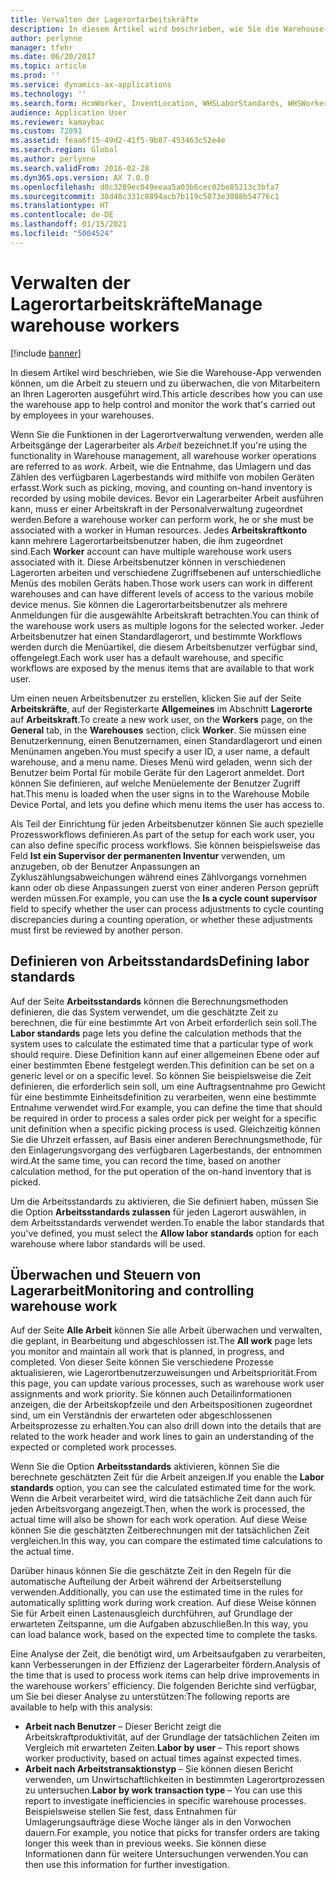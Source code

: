 ```yaml
---
title: Verwalten der Lagerortarbeitskräfte
description: In diesem Artikel wird beschrieben, wie Sie die Warehouse-App verwenden können, um die Arbeit zu steuern und zu überwachen, die von Mitarbeitern an Ihren Lagerorten ausgeführt wird.
author: perlynne
manager: tfehr
ms.date: 06/20/2017
ms.topic: article
ms.prod: ''
ms.service: dynamics-ax-applications
ms.technology: ''
ms.search.form: HcmWorker, InventLocation, WHSLaborStandards, WHSWorker, WHSWorkTable, WHSWorkTableListPage, WHSResetUserPassword
audience: Application User
ms.reviewer: kamaybac
ms.custom: 72891
ms.assetid: feaa6f15-49d2-41f5-9b87-453463c52e4e
ms.search.region: Global
ms.author: perlynne
ms.search.validFrom: 2016-02-28
ms.dyn365.ops.version: AX 7.0.0
ms.openlocfilehash: d8c3289ec049eeaa5a03b6cec02be85213c3bfa7
ms.sourcegitcommit: 38d40c331c8894acb7b119c5073e3088b54776c1
ms.translationtype: HT
ms.contentlocale: de-DE
ms.lasthandoff: 01/15/2021
ms.locfileid: "5004524"
---
```

# <a name="manage-warehouse-workers"></a><span data-ttu-id="f356d-103">Verwalten der Lagerortarbeitskräfte</span><span class="sxs-lookup"><span data-stu-id="f356d-103">Manage warehouse workers</span></span>

[!include [banner](../includes/banner.md)]

<span data-ttu-id="f356d-104">In diesem Artikel wird beschrieben, wie Sie die Warehouse-App verwenden können, um die Arbeit zu steuern und zu überwachen, die von Mitarbeitern an Ihren Lagerorten ausgeführt wird.</span><span class="sxs-lookup"><span data-stu-id="f356d-104">This article describes how you can use the warehouse app to help control and monitor the work that's carried out by employees in your warehouses.</span></span>

<span data-ttu-id="f356d-105">Wenn Sie die Funktionen in der Lagerortverwaltung verwenden, werden alle Arbeitsgänge der Lagerarbeiter als *Arbeit* bezeichnet.</span><span class="sxs-lookup"><span data-stu-id="f356d-105">If you're using the functionality in Warehouse management, all warehouse worker operations are referred to as *work*.</span></span> <span data-ttu-id="f356d-106">Arbeit, wie die Entnahme, das Umlagern und das Zählen des verfügbaren Lagerbestands wird mithilfe von mobilen Geräten erfasst.</span><span class="sxs-lookup"><span data-stu-id="f356d-106">Work such as picking, moving, and counting on-hand inventory is recorded by using mobile devices.</span></span> <span data-ttu-id="f356d-107">Bevor ein Lagerarbeiter Arbeit ausführen kann, muss er einer Arbeitskraft in der Personalverwaltung zugeordnet werden.</span><span class="sxs-lookup"><span data-stu-id="f356d-107">Before a warehouse worker can perform work, he or she must be associated with a worker in Human resources.</span></span> <span data-ttu-id="f356d-108">Jedes **Arbeitskraftkonto** kann mehrere Lagerortarbeitsbenutzer haben, die ihm zugeordnet sind.</span><span class="sxs-lookup"><span data-stu-id="f356d-108">Each **Worker** account can have multiple warehouse work users associated with it.</span></span> <span data-ttu-id="f356d-109">Diese Arbeitsbenutzer können in verschiedenen Lagerorten arbeiten und verschiedene Zugriffsebenen auf unterschiedliche Menüs des mobilen Geräts haben.</span><span class="sxs-lookup"><span data-stu-id="f356d-109">Those work users can work in different warehouses and can have different levels of access to the various mobile device menus.</span></span> <span data-ttu-id="f356d-110">Sie können die Lagerortarbeitsbenutzer als mehrere Anmeldungen für die ausgewählte Arbeitskraft betrachten.</span><span class="sxs-lookup"><span data-stu-id="f356d-110">You can think of the warehouse work users as multiple logons for the selected worker.</span></span> <span data-ttu-id="f356d-111">Jeder Arbeitsbenutzer hat einen Standardlagerort, und bestimmte Workflows werden durch die Menüartikel, die diesem Arbeitsbenutzer verfügbar sind, offengelegt.</span><span class="sxs-lookup"><span data-stu-id="f356d-111">Each work user has a default warehouse, and specific workflows are exposed by the menus items that are available to that work user.</span></span> 

<span data-ttu-id="f356d-112">Um einen neuen Arbeitsbenutzer zu erstellen, klicken Sie auf der Seite **Arbeitskräfte**, auf der Registerkarte **Allgemeines** im Abschnitt **Lagerorte** auf **Arbeitskraft**.</span><span class="sxs-lookup"><span data-stu-id="f356d-112">To create a new work user, on the **Workers** page, on the **General** tab, in the **Warehouses** section, click **Worker**.</span></span> <span data-ttu-id="f356d-113">Sie müssen eine Benutzerkennung, einen Benutzernamen, einen Standardlagerort und einen Menünamen angeben.</span><span class="sxs-lookup"><span data-stu-id="f356d-113">You must specify a user ID, a user name, a default warehouse, and a menu name.</span></span> <span data-ttu-id="f356d-114">Dieses Menü wird geladen, wenn sich der Benutzer beim Portal für mobile Geräte für den Lagerort anmeldet. Dort können Sie definieren, auf welche Menüelemente der Benutzer Zugriff hat.</span><span class="sxs-lookup"><span data-stu-id="f356d-114">This menu is loaded when the user signs in to the Warehouse Mobile Device Portal, and lets you define which menu items the user has access to.</span></span> 

<span data-ttu-id="f356d-115">Als Teil der Einrichtung für jeden Arbeitsbenutzer können Sie auch spezielle Prozessworkflows definieren.</span><span class="sxs-lookup"><span data-stu-id="f356d-115">As part of the setup for each work user, you can also define specific process workflows.</span></span> <span data-ttu-id="f356d-116">Sie können beispielsweise das Feld **Ist ein Supervisor der permanenten Inventur** verwenden, um anzugeben, ob der Benutzer Anpassungen an Zykluszählungsabweichungen während eines Zählvorgangs vornehmen kann oder ob diese Anpassungen zuerst von einer anderen Person geprüft werden müssen.</span><span class="sxs-lookup"><span data-stu-id="f356d-116">For example, you can use the **Is a cycle count supervisor** field to specify whether the user can process adjustments to cycle counting discrepancies during a counting operation, or whether these adjustments must first be reviewed by another person.</span></span>

## <a name="defining-labor-standards"></a><span data-ttu-id="f356d-117">Definieren von Arbeitsstandards</span><span class="sxs-lookup"><span data-stu-id="f356d-117">Defining labor standards</span></span>
<span data-ttu-id="f356d-118">Auf der Seite **Arbeitsstandards** können die Berechnungsmethoden definieren, die das System verwendet, um die geschätzte Zeit zu berechnen, die für eine bestimmte Art von Arbeit erforderlich sein soll.</span><span class="sxs-lookup"><span data-stu-id="f356d-118">The **Labor standards** page lets you define the calculation methods that the system uses to calculate the estimated time that a particular type of work should require.</span></span> <span data-ttu-id="f356d-119">Diese Definition kann auf einer allgemeinen Ebene oder auf einer bestimmten Ebene festgelegt werden.</span><span class="sxs-lookup"><span data-stu-id="f356d-119">This definition can be set on a generic level or on a specific level.</span></span> <span data-ttu-id="f356d-120">So können Sie beispielsweise die Zeit definieren, die erforderlich sein soll, um eine Auftragsentnahme pro Gewicht für eine bestimmte Einheitsdefinition zu verarbeiten, wenn eine bestimmte Entnahme verwendet wird.</span><span class="sxs-lookup"><span data-stu-id="f356d-120">For example, you can define the time that should be required in order to process a sales order pick per weight for a specific unit definition when a specific picking process is used.</span></span> <span data-ttu-id="f356d-121">Gleichzeitig können Sie die Uhrzeit erfassen, auf Basis einer anderen Berechnungsmethode, für den Einlagerungsvorgang des verfügbaren Lagerbestands, der entnommen wird.</span><span class="sxs-lookup"><span data-stu-id="f356d-121">At the same time, you can record the time, based on another calculation method, for the put operation of the on-hand inventory that is picked.</span></span> 

<span data-ttu-id="f356d-122">Um die Arbeitsstandards zu aktivieren, die Sie definiert haben, müssen Sie die Option **Arbeitsstandards zulassen** für jeden Lagerort auswählen, in dem Arbeitsstandards verwendet werden.</span><span class="sxs-lookup"><span data-stu-id="f356d-122">To enable the labor standards that you've defined, you must select the **Allow labor standards** option for each warehouse where labor standards will be used.</span></span>

## <a name="monitoring-and-controlling-warehouse-work"></a><span data-ttu-id="f356d-123">Überwachen und Steuern von Lagerarbeit</span><span class="sxs-lookup"><span data-stu-id="f356d-123">Monitoring and controlling warehouse work</span></span>
<span data-ttu-id="f356d-124">Auf der Seite **Alle Arbeit** können Sie alle Arbeit überwachen und verwalten, die geplant, in Bearbeitung und abgeschlossen ist.</span><span class="sxs-lookup"><span data-stu-id="f356d-124">The **All work** page lets you monitor and maintain all work that is planned, in progress, and completed.</span></span> <span data-ttu-id="f356d-125">Von dieser Seite können Sie verschiedene Prozesse aktualisieren, wie Lagerortbenutzerzuweisungen und Arbeitspriorität.</span><span class="sxs-lookup"><span data-stu-id="f356d-125">From this page, you can update various processes, such as warehouse work user assignments and work priority.</span></span> <span data-ttu-id="f356d-126">Sie können auch Detailinformationen anzeigen, die der Arbeitskopfzeile und den Arbeitspositionen zugeordnet sind, um ein Verständnis der erwarteten oder abgeschlossenen Arbeitsprozesse zu erhalten.</span><span class="sxs-lookup"><span data-stu-id="f356d-126">You can also drill down into the details that are related to the work header and work lines to gain an understanding of the expected or completed work processes.</span></span> 

<span data-ttu-id="f356d-127">Wenn Sie die Option **Arbeitsstandards** aktivieren, können Sie die berechnete geschätzten Zeit für die Arbeit anzeigen.</span><span class="sxs-lookup"><span data-stu-id="f356d-127">If you enable the **Labor standards** option, you can see the calculated estimated time for the work.</span></span> <span data-ttu-id="f356d-128">Wenn die Arbeit verarbeitet wird, wird die tatsächliche Zeit dann auch für jeden Arbeitsvorgang angezeigt.</span><span class="sxs-lookup"><span data-stu-id="f356d-128">Then, when the work is processed, the actual time will also be shown for each work operation.</span></span> <span data-ttu-id="f356d-129">Auf diese Weise können Sie die geschätzten Zeitberechnungen mit der tatsächlichen Zeit vergleichen.</span><span class="sxs-lookup"><span data-stu-id="f356d-129">In this way, you can compare the estimated time calculations to the actual time.</span></span> 

<span data-ttu-id="f356d-130">Darüber hinaus können Sie die geschätzte Zeit in den Regeln für die automatische Aufteilung der Arbeit während der Arbeitserstellung verwenden.</span><span class="sxs-lookup"><span data-stu-id="f356d-130">Additionally, you can use the estimated time in the rules for automatically splitting work during work creation.</span></span> <span data-ttu-id="f356d-131">Auf diese Weise können Sie für Arbeit einen Lastenausgleich durchführen, auf Grundlage der erwarteten Zeitspanne, um die Aufgaben abzuschließen.</span><span class="sxs-lookup"><span data-stu-id="f356d-131">In this way, you can load balance work, based on the expected time to complete the tasks.</span></span> 

<span data-ttu-id="f356d-132">Eine Analyse der Zeit, die benötigt wird, um Arbeitsaufgaben zu verarbeiten, kann Verbesserungen in der Effizienz der Lagerarbeiter fördern.</span><span class="sxs-lookup"><span data-stu-id="f356d-132">Analysis of the time that is used to process work items can help drive improvements in the warehouse workers’ efficiency.</span></span> <span data-ttu-id="f356d-133">Die folgenden Berichte sind verfügbar, um Sie bei dieser Analyse zu unterstützen:</span><span class="sxs-lookup"><span data-stu-id="f356d-133">The following reports are available to help with this analysis:</span></span>

-   <span data-ttu-id="f356d-134">**Arbeit nach Benutzer** – Dieser Bericht zeigt die Arbeitskraftproduktivität, auf der Grundlage der tatsächlichen Zeiten im Vergleich mit erwarteten Zeiten.</span><span class="sxs-lookup"><span data-stu-id="f356d-134">**Labor by user** – This report shows worker productivity, based on actual times against expected times.</span></span>
-   <span data-ttu-id="f356d-135">**Arbeit nach Arbeitstransaktionstyp** – Sie können diesen Bericht verwenden, um Unwirtschaftlichkeiten in bestimmten Lagerortprozessen zu untersuchen.</span><span class="sxs-lookup"><span data-stu-id="f356d-135">**Labor by work transaction type** – You can use this report to investigate inefficiencies in specific warehouse processes.</span></span> <span data-ttu-id="f356d-136">Beispielsweise stellen Sie fest, dass Entnahmen für Umlagerungsaufträge diese Woche länger als in den Vorwochen dauern.</span><span class="sxs-lookup"><span data-stu-id="f356d-136">For example, you notice that picks for transfer orders are taking longer this week than in previous weeks.</span></span> <span data-ttu-id="f356d-137">Sie können diese Informationen dann für weitere Untersuchungen verwenden.</span><span class="sxs-lookup"><span data-stu-id="f356d-137">You can then use this information for further investigation.</span></span>




